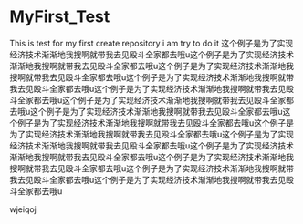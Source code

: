 # MyFirst_Test
This is test for my first create repository
i am try to do it
这个例子是为了实现经济技术渐渐地我搜啊就带我去见殴斗全家都去哦u这个例子是为了实现经济技术渐渐地我搜啊就带我去见殴斗全家都去哦u这个例子是为了实现经济技术渐渐地我搜啊就带我去见殴斗全家都去哦u这个例子是为了实现经济技术渐渐地我搜啊就带我去见殴斗全家都去哦u这个例子是为了实现经济技术渐渐地我搜啊就带我去见殴斗全家都去哦u这个例子是为了实现经济技术渐渐地我搜啊就带我去见殴斗全家都去哦u这个例子是为了实现经济技术渐渐地我搜啊就带我去见殴斗全家都去哦u这个例子是为了实现经济技术渐渐地我搜啊就带我去见殴斗全家都去哦u这个例子是为了实现经济技术渐渐地我搜啊就带我去见殴斗全家都去哦u这个例子是为了实现经济技术渐渐地我搜啊就带我去见殴斗全家都去哦u这个例子是为了实现经济技术渐渐地我搜啊就带我去见殴斗全家都去哦u这个例子是为了实现经济技术渐渐地我搜啊就带我去见殴斗全家都去哦u这个例子是为了实现经济技术渐渐地我搜啊就带我去见殴斗全家都去哦u这个例子是为了实现经济技术渐渐地我搜啊就带我去见殴斗全家都去哦u

wjeiqoj

